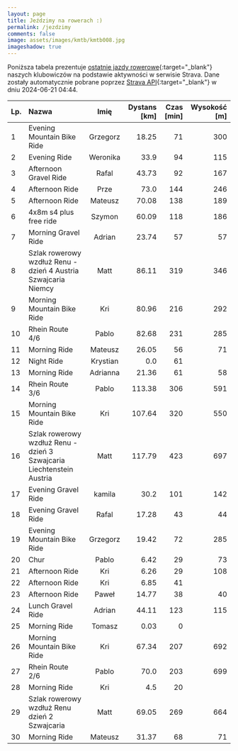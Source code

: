 ```yaml
---
layout: page
title: Jeździmy na rowerach :)
permalink: /jezdzimy
comments: false
image: assets/images/kmtb/kmtb008.jpg
imageshadow: true
---
```


Poniższa tabela prezentuje [ostatnie jazdy rowerowe](https://www.strava.com/clubs/336381){:target="_blank"} naszych klubowiczów na podstawie aktywności w serwisie Strava. Dane zostały automatycznie pobrane poprzez [Strava API](https://developers.strava.com/docs/reference/#api-Clubs-getClubActivitiesById){:target="_blank"} w dniu 2024-06-21 04:44.

Lp. | Nazwa | Imię | Dystans [km] | Czas [min] | Wysokość [m]
:--- | :--- | :---: | ---: | ---: | ---:
1|Evening Mountain Bike Ride|Grzegorz|18.25|71|300
2|Evening Ride|Weronika|33.9|94|115
3|Afternoon Gravel Ride|Rafal|43.73|92|167
4|Afternoon Ride|Prze|73.0|144|246
5|Afternoon Ride|Mateusz|70.08|138|189
6|4x8m s4 plus free ride|Szymon|60.09|118|186
7|Morning Gravel Ride|Adrian|23.74|57|57
8|Szlak rowerowy wzdłuż Renu - dzień 4 Austria  Szwajcaria Niemcy|Matt|86.11|319|346
9|Morning Mountain Bike Ride|Kri|80.96|216|292
10|Rhein Route 4/6|Pablo|82.68|231|285
11|Morning Ride|Mateusz|26.05|56|71
12|Night Ride|Krystian|0.0|61|
13|Morning Ride|Adrianna|21.36|61|58
14|Rhein Route 3/6|Pablo|113.38|306|591
15|Morning Mountain Bike Ride|Kri|107.64|320|550
16|Szlak rowerowy wzdłuż Renu - dzień 3 Szwajcaria Liechtenstein Austria|Matt|117.79|423|697
17|Evening Gravel Ride|kamila|30.2|101|142
18|Evening Gravel Ride|Rafal|17.28|43|44
19|Evening Mountain Bike Ride|Grzegorz|19.42|72|285
20|Chur|Pablo|6.42|29|73
21|Afternoon Ride|Kri|6.26|29|108
22|Afternoon Ride|Kri|6.85|41|
23|Afternoon Ride|Paweł|14.77|38|40
24|Lunch Gravel Ride|Adrian|44.11|123|115
25|Morning Ride|Tomasz|0.03|0|
26|Morning Mountain Bike Ride|Kri|67.34|207|692
27|Rhein Route 2/6|Pablo|70.0|203|699
28|Morning Ride|Kri|4.5|20|
29|Szlak rowerowy wzdłuż Renu dzień 2 Szwajcaria|Matt|69.05|269|664
30|Morning Ride|Mateusz|31.37|68|71
